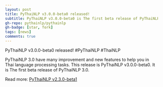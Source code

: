 ```yaml
---
layout: post
title: PyThaiNLP v3.0.0-beta0 released!
subtitle: PyThaiNLP v3.0.0-beta0 is The first beta release of PyThaiNLP 3.0
gh-repo: pythainlp/pythainlp
gh-badge: [star, fork]
tags: [news]
comments: true
---
```


PyThaiNLP v3.0.0-beta0 released! #PyThaiNLP #ThaiNLP


PyThaiNLP 3.0 have many improvement and new features to help you in Thai language processing tasks. This release is PyThaiNLP v3.0.0-beta0. It is The first beta release of PyThaiNLP 3.0.

Read more: [PyThaiNLP v2.3.0-beta1](https://github.com/PyThaiNLP/pythainlp/releases/tag/v2.3.0-beta1)
